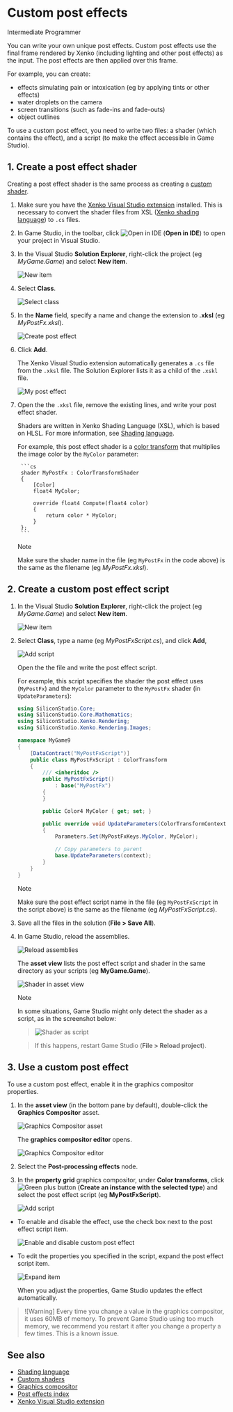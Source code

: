 # Custom post effects

<span class="label label-doc-level">Intermediate</span>
<span class="label label-doc-audience">Programmer</span>

You can write your own unique post effects. Custom post effects use the final frame rendered by Xenko (including lighting and other post effects) as the input. The post effects are then applied over this frame.

For example, you can create:

- effects simulating pain or intoxication (eg by applying tints or other effects)
- water droplets on the camera
- screen transitions (such as fade-ins and fade-outs)
- object outlines

To use a custom post effect, you need to write two files: a shader (which contains the effect), and a script (to make the effect accessible in Game Studio).

## 1. Create a post effect shader

Creating a post effect shader is the same process as creating a [custom shader](../effects-and-shaders/custom-shaders.md).

1. Make sure you have the [Xenko Visual Studio extension](../../get-started/visual-studio-extension.md) installed. This is necessary to convert the shader files from XSL ([Xenko shading language](index.md)) to `.cs` files.

2. In Game Studio, in the toolbar, click ![Open in IDE](../../get-started/media/launch-your-game-ide-icon.png) (**Open in IDE**) to open your project in Visual Studio.

3. In the Visual Studio **Solution Explorer**, right-click the project (eg *MyGame.Game*) and select **New item**.

    ![New item](../effects-and-shaders/media/new-item.png)

4. Select **Class**.

    ![Select class](../effects-and-shaders/media/select-class.png)

5. In the **Name** field, specify a name and change the extension to **.xksl** (eg *MyPostFx.xksl*).

    ![Create post effect](media/create-post-effect.png)

6. Click **Add**.

    The Xenko Visual Studio extension automatically generates a `.cs` file from the `.xksl` file. The Solution Explorer lists it as a child of the `.xskl` file.

    ![My post effect](media/my-post-effect.png)

7. Open the the `.xksl` file, remove the existing lines, and write your post effect shader.

    Shaders are written in Xenko Shading Language (XSL), which is based on HLSL. For more information, see [Shading language](index.md).

    For example, this post effect shader is a [color transform](index.md) that multiplies the image color by the `MyColor` parameter:

        ```cs
        shader MyPostFx : ColorTransformShader
        {
            [Color]
            float4 MyColor;

            override float4 Compute(float4 color)
            {
                return color * MyColor;
            }
        };
        ```
    >[!Note]
    >Make sure the shader name in the file (eg `MyPostFx` in the code above) is the same as the filename (eg *MyPostFx.xksl*).

## 2. Create a custom post effect script

1. In the Visual Studio **Solution Explorer**, right-click the project (eg *MyGame.Game*) and select **New item**.

    ![New item](../effects-and-shaders/media/new-item.png)

2. Select **Class**, type a name (eg *MyPostFxScript.cs*), and click **Add**,

    ![Add script](media/add-script.png)

    Open the the file and write the post effect script.

    For example, this script specifies the shader the post effect uses (`MyPostFx`) and the `MyColor` parameter to the `MyPostFx` shader (in `UpdateParameters`):

    ```cs
    using SiliconStudio.Core;
    using SiliconStudio.Core.Mathematics;
    using SiliconStudio.Xenko.Rendering;
    using SiliconStudio.Xenko.Rendering.Images;

    namespace MyGame9
    {
        [DataContract("MyPostFxScript")]
        public class MyPostFxScript : ColorTransform
        {
            /// <inheritdoc />
            public MyPostFxScript() 
                : base("MyPostFx")
            {
            }

            public Color4 MyColor { get; set; }

            public override void UpdateParameters(ColorTransformContext context)
            {
                Parameters.Set(MyPostFxKeys.MyColor, MyColor);

                // Copy parameters to parent
                base.UpdateParameters(context);
            }
        }
    }
    ```
    >[!Note]
    >Make sure the post effect script name in the file (eg `MyPostFxScript` in the script above) is the same as the filename (eg *MyPostFxScript.cs*).

3. Save all the files in the solution (**File > Save All**).

4. In Game Studio, reload the assemblies.

    ![Reload assemblies](../../particles/tutorials/media/reload-assemblies.png)

    The **asset view** lists the post effect script and shader in the same directory as your scripts (eg **MyGame.Game**).

    ![Shader in asset view](media/post-effect-shader.png)

    >[!Note]
    >In some situations, Game Studio might only detect the shader as a script, as in the screenshot below:

    >![Shader as script](media/broken-script-icon.png) 
    
    >If this happens, restart Game Studio (**File > Reload project**).

## 3. Use a custom post effect

To use a custom post effect, enable it in the graphics compositor properties.

1. In the **asset view** (in the bottom pane by default), double-click the **Graphics Compositor** asset.

    ![Graphics Compositor asset](../graphics-compositor/media/graphics-compositor-asset.png)

    The **graphics compositor editor** opens.

    ![Graphics Compositor editor](../graphics-compositor/media/graphics-compositor-editor.png)

2. Select the **Post-processing effects** node.

3. In the **property grid** graphics compositor, under **Color transforms**, click ![Green plus button](~/manual/game-studio/media/green-plus-icon.png) (**Create an instance with the selected type**) and select the post effect script (eg **MyPostFxScript**).

    ![Add script](media/add-script-in-properties.png)

* To enable and disable the effect, use the check box next to the post effect script item.

    ![Enable and disable custom post effect](media/enable-disable-custom-post-effect.png)

* To edit the properties you specified in the script, expand the post effect script item.

    ![Expand item](media/view-custom-post-fx-properties.png)

    When you adjust the properties, Game Studio updates the effect automatically.

>![Warning]
>Every time you change a value in the graphics compositor, it uses 60MB of memory. To prevent Game Studio using too much memory, we recommend you restart it after you change a property a few times. This is a known issue.

## See also

* [Shading language](../effects-and-shaders/index.md)
* [Custom shaders](../effects-and-shaders/custom-shaders.md)
* [Graphics compositor](../graphics-compositor/index.md)
* [Post effects index](index.md)
* [Xenko Visual Studio extension](../../get-started/visual-studio-extension.md)